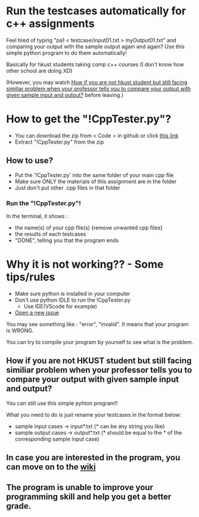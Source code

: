 # Run the testcases automatically for c++ assignments

Feel tired of typing "pa1 < testcase/input01.txt > myOutput01.txt" and comparing your output with the sample output again and again? Use this simple python program to do them automatically!

Basically for hkust students taking comp c++ courses (I don't know how other school are doing XD)

(However, you may watch [How if you are not hkust student but still facing similiar problem when your professor tells you to compare your output with given sample input and output?](https://github.com/hwtam/run-the-testcases-automatically-for-cpp/blob/main/README.md#how-if-you-are-not-hkust-student-but-still-facing-similiar-problem-when-your-professor-tells-you-to-compare-your-output-with-given-sample-input-and-output) before leaving.)

# How to get the "!CppTester.py"?

 - You can download the zip from < Code > in github or click [this link](https://github.com/hwtam/run-the-testcases-automatically-for-cpp/archive/refs/heads/main.zip)
 - Extract "!CppTester.py" from the zip

## How to use?
- Put the '!CppTester.py' into the same folder of your main cpp file
- Make sure ONLY the materials of this assignment are in the folder
- Just don't put other .cpp files in that folder

### Run the "!CppTester.py"!

In the terminal, it shows : 
- the name(s) of your cpp file(s) {remove unwanted cpp files}
- the results of each testcases
- "DONE", telling you that the program ends

# Why it is not working?? - Some tips/rules

- Make sure python is installed in your computer
- Don't use python IDLE to run the !CppTester.py
  - Use IDE(VScode for example)
- [Open a new issue](https://github.com/hwtam/run-the-testcases-automatically-for-cpp-assignments/issues/new/choose)

You may see something like : "error", "invalid". It means that your program is WRONG.

You can try to compile your program by yourself to see what is the problem.

## How if you are not HKUST student but still facing similiar problem when your professor tells you to compare your output with given sample input and output?

You can still use this simple pyhton program!!

What you need to do is just rename your testcases in the format below:

- sample input cases -> input*.txt (* can be any string you like)
- sample output cases -> output*.txt (* should be equal to the * of the corresponding sample input case)

## In case you are interested in the program, you can move on to the [wiki](https://github.com/hwtam/run-the-testcases-automatically-for-cpp-assignments/wiki)

## The program is unable to improve your programming skill and help you get a better grade.
